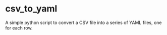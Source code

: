 csv_to_yaml
===========

A simple python script to convert a CSV file into a series of YAML files, one for each row.
